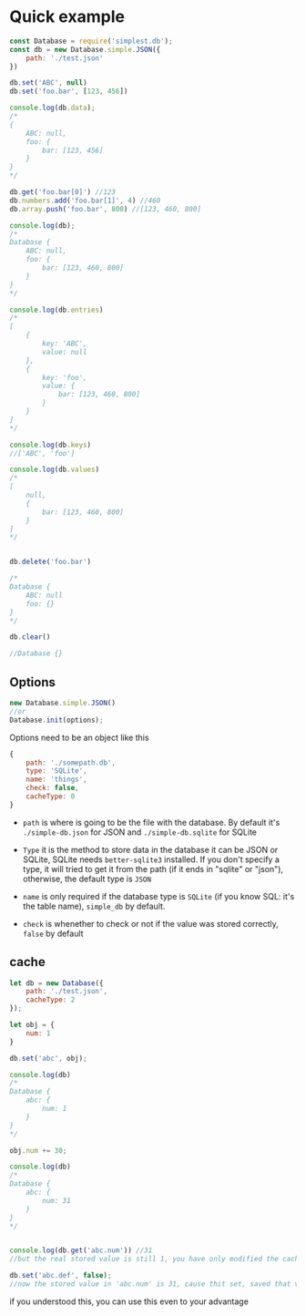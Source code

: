 # Quick example

```js
const Database = require('simplest.db');
const db = new Database.simple.JSON({
    path: './test.json'
})

db.set('ABC', null)
db.set('foo.bar', [123, 456])

console.log(db.data);
/*
{
    ABC: null,
    foo: {
        bar: [123, 456]
    }
}
*/

db.get('foo.bar[0]') //123
db.numbers.add('foo.bar[1]', 4) //460
db.array.push('foo.bar', 800) //[123, 460, 800]

console.log(db);
/*
Database {
    ABC: null,
    foo: {
        bar: [123, 460, 800]
    }
}
*/

console.log(db.entries)
/*
[
    {
        key: 'ABC',
        value: null
    }, 
    {
        key: 'foo',
        value: {
            bar: [123, 460, 800]
        }
    }
]
*/

console.log(db.keys)
//['ABC', 'foo']

console.log(db.values)
/*
[
    null, 
    {
        bar: [123, 460, 800]
    }
]
*/


db.delete('foo.bar')

/*
Database {
    ABC: null
    foo: {}
}
*/

db.clear()

//Database {}
```

## Options
```js
new Database.simple.JSON()
//or 
Database.init(options);
```

Options need to be an object like this
```js
{ 
    path: './somepath.db', 
    type: 'SQLite',
    name: 'things',
    check: false,
    cacheType: 0
}
```

* `path` is where is going to be the file with the database. By default it's `./simple-db.json` for JSON and `./simple-db.sqlite` for SQLite

* `Type` it is the method to store data in the database it can be JSON or SQLite, SQLite needs `better-sqlite3` installed. If you don't specify a type, it will tried to get it from the path (if it ends in "sqlite" or "json"), otherwise, the default type is `JSON` 

* `name` is only required if the database type is `SQLite` (if you know SQL: it's the table name), `simple_db` by default.

* `check` is whenether to check or not if the value was stored correctly, `false` by default

## cache

```js
let db = new Database({
    path: './test.json',
    cacheType: 2
});

let obj = {
    num: 1
}

db.set('abc', obj);

console.log(db)
/*
Database {
    abc: {
        num: 1
    }
}
*/

obj.num += 30;

console.log(db)
/*
Database {
    abc: {
        num: 31
    }
}
*/


console.log(db.get('abc.num')) //31
//but the real stored value is still 1, you have only modified the cache value

db.set('abc.def', false);
//now the stored value in 'abc.num' is 31, cause thit set, saved that value from the cache
```

if you understood this, you can use this even to your advantage
